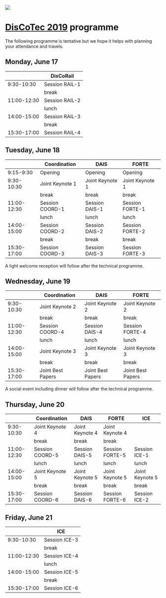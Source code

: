 [![](https://www.discotec.org/2019/discotec-banner.jpeg)](https://www.discotec.org/2019/)

# [DisCoTec 2019](https://www.discotec.org/2019/) programme

The following programme is tentative but we hope it helps with planning your attendance and travels.

## Monday, June 17

|     | DisCoRail |
| --- | --- |
| 9:30-10:30 |  Session RAIL-1 |
|   | break  |
| 11:00-12:30 | Session RAIL-2 |
|   | lunch  |
| 14:00-15:00 | Session RAIL-3 |
|   | break |
| 15:30-17:00 | Session RAIL-4 |

## Tuesday, June 18

|     | Coordination | DAIS | FORTE |
| --- | --- | --- | --- |
| 9:15-9:30 | Opening | Opening | Opening |
| 9:30-10:30 | Joint Keynote 1 | Joint Keynote 1 | Joint Keynote 1 |
|   | break  | break | break |
| 11:00-12:30 | Session COORD-1  | Session DAIS-1 | Session FORTE-1 |
|   | lunch  | lunch | lunch |
| 14:00-15:00 | Session COORD-2  | Session DAIS-2 | Session FORTE-2 |
|   | break  | break | break |
| 15:30-17:00 | Session COORD-3  | Session DAIS-3 | Session FORTE-3 |

A light welcome reception will follow after the technical programme.

## Wednesday, June 19

|     | Coordination | DAIS | FORTE |
| --- | --- | --- | --- |
| 9:30-10:30 | Joint Keynote 2 | Joint Keynote 2 | Joint Keynote 2 |
|   | break  | break | break |
| 11:00-12:30 | Session COORD-4  | Session DAIS-4 | Session FORTE-4 |
|   | lunch  | lunch | lunch |
| 14:00-15:00 | Joint Keynote 3 | Joint Keynote 3 | Joint Keynote 3 |
|   | break  | break | break |
| 15:30-17:00 | Joint Best Papers | Joint Best Papers | Joint Best Papers 

A social event including dinner will follow after the technical programme.

## Thursday, June 20

|     | Coordination | DAIS | FORTE | ICE |
| --- | --- | --- | --- | --- |
| 9:30-10:30 | Joint Keynote 4 | Joint Keynote 4 | Joint Keynote 4 |  |
|   | break  | break | break |  |
| 11:00-12:30 | Session COORD-5  | Session DAIS-5 | Session FORTE-5 | Session ICE-1
|   | lunch  | lunch | lunch | lunch |
| 14:00-15:00 | Joint Keynote 5 | Joint Keynote 5 | Joint Keynote 5 | Joint Keynote 5 |
|   | break  | break | break | break |
| 15:30-17:00 | Session COORD-6  | Session DAIS-6 | Session FORTE-6 | Session ICE-2 |

## Friday, June 21

|     | ICE |
| --- | --- |
| 9:30-10:30 |  Session ICE-3 |
|   | break  |
| 11:00-12:30 | Session ICE-4 |
|   | lunch  |
| 14:00-15:00 | Session ICE-5 |
|   | break  |
| 15:30-17:00 | Session ICE-6 |
